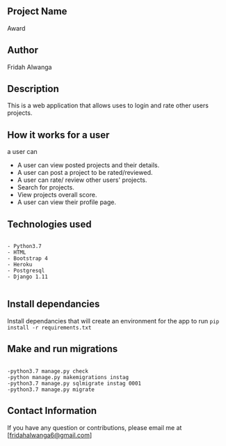  ## Project Name
 Award


 ## Author
 Fridah Alwanga


## Description
This is a web application that allows uses to login and rate other users projects.
 

 ##  How it works for a user
 a user can
- A user can view posted projects and their details.
- A user can post a project to be rated/reviewed.
- A user can rate/ review other users' projects.
- Search for projects.
- View projects overall score.
- A user can view their profile page.

## Technologies used
<pre><code>
- Python3.7
- HTML
- Bootstrap 4
- Heroku
- Postgresql
- Django 1.11

</code></pre>

## Install dependancies
Install dependancies that will create an environment for the app to run <code>pip install -r requirements.txt</code>

## Make and run migrations
<pre><code>
-python3.7 manage.py check
-python manage.py makemigrations instag
-python3.7 manage.py sqlmigrate instag 0001
-python3.7 manage.py migrate
</code></pre>

## Contact Information
If you have any question or contributions, please email me at [fridahalwanga6@gmail.com]







